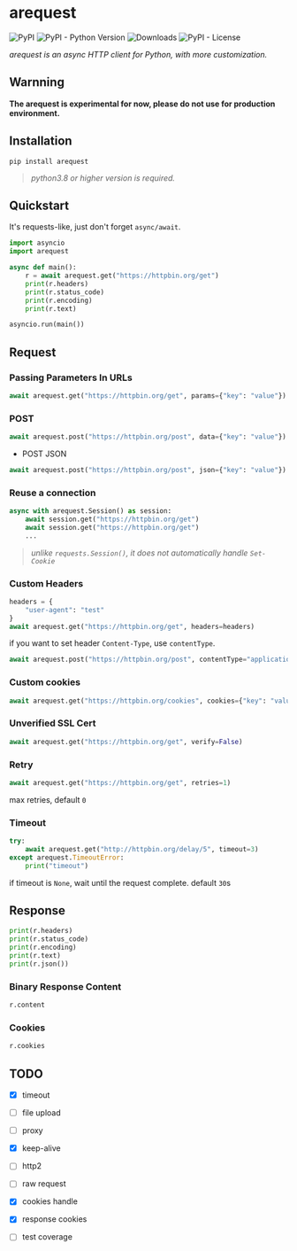# arequest

![PyPI](https://img.shields.io/pypi/v/arequest) ![PyPI - Python Version](https://img.shields.io/pypi/pyversions/arequest) ![Downloads](https://pepy.tech/badge/arequest) ![PyPI - License](https://img.shields.io/pypi/l/arequest)

_arequest is an async HTTP client for Python, with more customization._


## Warnning

**The arequest is experimental for now, please do not use for production environment.**


## Installation

`pip install arequest`  

> *python3.8 or higher version is required.*  


## Quickstart

It's requests-like, just don't forget `async/await`.

``` python
import asyncio
import arequest

async def main():
    r = await arequest.get("https://httpbin.org/get")
    print(r.headers)
    print(r.status_code)
    print(r.encoding)
    print(r.text)

asyncio.run(main())
```

## Request

### Passing Parameters In URLs

``` python
await arequest.get("https://httpbin.org/get", params={"key": "value"})
```

### POST

``` python
await arequest.post("https://httpbin.org/post", data={"key": "value"})
```

- POST JSON

``` python
await arequest.post("https://httpbin.org/post", json={"key": "value"})
```

### Reuse a connection

``` python
async with arequest.Session() as session:
    await session.get("https://httpbin.org/get")
    await session.get("https://httpbin.org/get")
    ...
```
> *unlike `requests.Session()`, it does not automatically handle `Set-Cookie`*

### Custom Headers

``` python
headers = {
    "user-agent": "test"
}
await arequest.get("https://httpbin.org/get", headers=headers)
```

if you want to set header `Content-Type`, use `contentType`.

``` python
await arequest.post("https://httpbin.org/post", contentType="application/test")
```

### Custom cookies

``` python
await arequest.get("https://httpbin.org/cookies", cookies={"key": "value"})
```

### Unverified SSL Cert

``` python
await arequest.get("https://httpbin.org/get", verify=False)
```

### Retry

``` python
await arequest.get("https://httpbin.org/get", retries=1)
```
max retries, default `0`

### Timeout
``` python
try:
    await arequest.get("http://httpbin.org/delay/5", timeout=3)
except arequest.TimeoutError:
    print("timeout")
```
if timeout is `None`, wait until the request complete. default `30`s

## Response

```python
print(r.headers)
print(r.status_code)
print(r.encoding)
print(r.text)
print(r.json())
```

### Binary Response Content

``` python
r.content
```

### Cookies
``` python
r.cookies
```



## TODO
- [x] timeout
- [ ] file upload
- [ ] proxy
- [x] keep-alive
- [ ] http2
- [ ] raw request
- [x] cookies handle
- [x] response cookies
- [ ] test coverage

